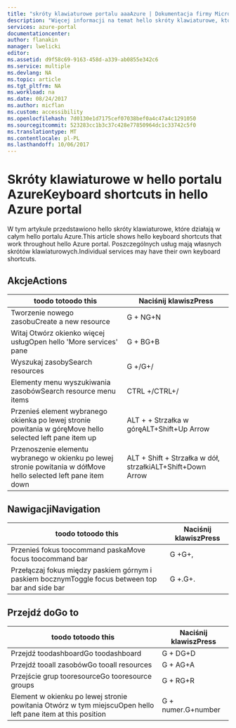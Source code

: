 ```yaml
---
title: "skróty klawiaturowe portalu aaaAzure | Dokumentacja firmy Microsoft"
description: "Więcej informacji na temat hello skróty klawiaturowe, które działają w hello portalu Azure."
services: azure-portal
documentationcenter: 
author: flanakin
manager: lwelicki
editor: 
ms.assetid: d9f58c69-9163-458d-a339-ab0855e342c6
ms.service: multiple
ms.devlang: NA
ms.topic: article
ms.tgt_pltfrm: NA
ms.workload: na
ms.date: 08/24/2017
ms.author: micflan
ms.custom: accessibility
ms.openlocfilehash: 7d0130e1d7175cef07038bef0a4c47a4c1291050
ms.sourcegitcommit: 523283cc1b3c37c428e77850964dc1c33742c5f0
ms.translationtype: MT
ms.contentlocale: pl-PL
ms.lasthandoff: 10/06/2017
---
```

# <a name="keyboard-shortcuts-in-hello-azure-portal"></a><span data-ttu-id="9c6e1-103">Skróty klawiaturowe w hello portalu Azure</span><span class="sxs-lookup"><span data-stu-id="9c6e1-103">Keyboard shortcuts in hello Azure portal</span></span>
<span data-ttu-id="9c6e1-104">W tym artykule przedstawiono hello skróty klawiaturowe, które działają w całym hello portalu Azure.</span><span class="sxs-lookup"><span data-stu-id="9c6e1-104">This article shows hello keyboard shortcuts that work throughout hello Azure portal.</span></span> <span data-ttu-id="9c6e1-105">Poszczególnych usług mają własnych skrótów klawiaturowych.</span><span class="sxs-lookup"><span data-stu-id="9c6e1-105">Individual services may have their own keyboard shortcuts.</span></span>

## <a name="actions"></a><span data-ttu-id="9c6e1-106">Akcje</span><span class="sxs-lookup"><span data-stu-id="9c6e1-106">Actions</span></span>
|<span data-ttu-id="9c6e1-107">toodo to</span><span class="sxs-lookup"><span data-stu-id="9c6e1-107">toodo this</span></span> |<span data-ttu-id="9c6e1-108">Naciśnij klawisz</span><span class="sxs-lookup"><span data-stu-id="9c6e1-108">Press</span></span> |
| --- | --- |
|<span data-ttu-id="9c6e1-109">Tworzenie nowego zasobu</span><span class="sxs-lookup"><span data-stu-id="9c6e1-109">Create a new resource</span></span>|<span data-ttu-id="9c6e1-110">G + N</span><span class="sxs-lookup"><span data-stu-id="9c6e1-110">G+N</span></span>|
|<span data-ttu-id="9c6e1-111">Witaj Otwórz okienko więcej usług</span><span class="sxs-lookup"><span data-stu-id="9c6e1-111">Open hello 'More services' pane</span></span>|<span data-ttu-id="9c6e1-112">G + B</span><span class="sxs-lookup"><span data-stu-id="9c6e1-112">G+B</span></span>|
|<span data-ttu-id="9c6e1-113">Wyszukaj zasoby</span><span class="sxs-lookup"><span data-stu-id="9c6e1-113">Search resources</span></span>|<span data-ttu-id="9c6e1-114">G +/</span><span class="sxs-lookup"><span data-stu-id="9c6e1-114">G+/</span></span>| 
|<span data-ttu-id="9c6e1-115">Elementy menu wyszukiwania zasobów</span><span class="sxs-lookup"><span data-stu-id="9c6e1-115">Search resource menu items</span></span>|<span data-ttu-id="9c6e1-116">CTRL +/</span><span class="sxs-lookup"><span data-stu-id="9c6e1-116">CTRL+/</span></span> |
|<span data-ttu-id="9c6e1-117">Przenieś element wybranego okienka po lewej stronie powitania w górę</span><span class="sxs-lookup"><span data-stu-id="9c6e1-117">Move hello selected left pane item up</span></span> |<span data-ttu-id="9c6e1-118">ALT + + Strzałka w górę</span><span class="sxs-lookup"><span data-stu-id="9c6e1-118">ALT+Shift+Up Arrow</span></span>|
|<span data-ttu-id="9c6e1-119">Przenoszenie elementu wybranego w okienku po lewej stronie powitania w dół</span><span class="sxs-lookup"><span data-stu-id="9c6e1-119">Move hello selected left pane item down</span></span> |<span data-ttu-id="9c6e1-120">ALT + Shift + Strzałka w dół, strzałki</span><span class="sxs-lookup"><span data-stu-id="9c6e1-120">ALT+Shift+Down Arrow</span></span>|

## <a name="navigation"></a><span data-ttu-id="9c6e1-121">Nawigacji</span><span class="sxs-lookup"><span data-stu-id="9c6e1-121">Navigation</span></span>
|<span data-ttu-id="9c6e1-122">toodo to</span><span class="sxs-lookup"><span data-stu-id="9c6e1-122">toodo this</span></span> |<span data-ttu-id="9c6e1-123">Naciśnij klawisz</span><span class="sxs-lookup"><span data-stu-id="9c6e1-123">Press</span></span> |
| --- | --- |
|<span data-ttu-id="9c6e1-124">Przenieś fokus toocommand paska</span><span class="sxs-lookup"><span data-stu-id="9c6e1-124">Move focus toocommand bar</span></span> |<span data-ttu-id="9c6e1-125">G +</span><span class="sxs-lookup"><span data-stu-id="9c6e1-125">G+,</span></span> |
|<span data-ttu-id="9c6e1-126">Przełączaj fokus między paskiem górnym i paskiem bocznym</span><span class="sxs-lookup"><span data-stu-id="9c6e1-126">Toggle focus between top bar and side bar</span></span> | <span data-ttu-id="9c6e1-127">G +.</span><span class="sxs-lookup"><span data-stu-id="9c6e1-127">G+.</span></span> |

## <a name="go-to"></a><span data-ttu-id="9c6e1-128">Przejdź do</span><span class="sxs-lookup"><span data-stu-id="9c6e1-128">Go to</span></span>
|<span data-ttu-id="9c6e1-129">toodo to</span><span class="sxs-lookup"><span data-stu-id="9c6e1-129">toodo this</span></span> |<span data-ttu-id="9c6e1-130">Naciśnij klawisz</span><span class="sxs-lookup"><span data-stu-id="9c6e1-130">Press</span></span> |
| --- | --- |
|<span data-ttu-id="9c6e1-131">Przejdź toodashboard</span><span class="sxs-lookup"><span data-stu-id="9c6e1-131">Go toodashboard</span></span> |<span data-ttu-id="9c6e1-132">G + D</span><span class="sxs-lookup"><span data-stu-id="9c6e1-132">G+D</span></span> |
|<span data-ttu-id="9c6e1-133">Przejdź tooall zasobów</span><span class="sxs-lookup"><span data-stu-id="9c6e1-133">Go tooall resources</span></span>|<span data-ttu-id="9c6e1-134">G + A</span><span class="sxs-lookup"><span data-stu-id="9c6e1-134">G+A</span></span> |
|<span data-ttu-id="9c6e1-135">Przejście grup tooresource</span><span class="sxs-lookup"><span data-stu-id="9c6e1-135">Go tooresource groups</span></span>|<span data-ttu-id="9c6e1-136">G + R</span><span class="sxs-lookup"><span data-stu-id="9c6e1-136">G+R</span></span> |
|<span data-ttu-id="9c6e1-137">Element w okienku po lewej stronie powitania Otwórz w tym miejscu</span><span class="sxs-lookup"><span data-stu-id="9c6e1-137">Open hello left pane item at this position</span></span> |<span data-ttu-id="9c6e1-138">G + numer.</span><span class="sxs-lookup"><span data-stu-id="9c6e1-138">G+number</span></span>|
